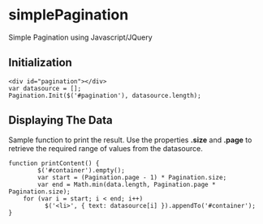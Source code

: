 # simplePagination
Simple Pagination using Javascript/JQuery

## Initialization

```
<div id="pagination"></div>
var datasource = [];
Pagination.Init($('#pagination'), datasource.length);
```

## Displaying The Data

Sample function to print the result. 
Use the properties **.size** and **.page** to retrieve the required range of values from the datasource.

```
function printContent() {
    	$('#container').empty();
    	var start = (Pagination.page - 1) * Pagination.size;
    	var end = Math.min(data.length, Pagination.page * Pagination.size);
	for (var i = start; i < end; i++)
	      $('<li>', { text: datasource[i] }).appendTo('#container');
}
```
